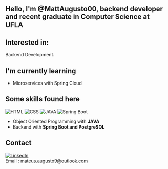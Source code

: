 ## Hello, I'm @MattAugusto00, backend developer and recent graduate in Computer Science at UFLA

 ## Interested in:
 Backend Development.
 
 ## I'm currently learning
 * Microservices with Spring Cloud

 ## Some skills found here
 ![HTML](https://img.shields.io/badge/HTML-239120?style=for-the-badge&logo=html5&logoColor=white)
 ![CSS](https://img.shields.io/badge/CSS-239120?&style=for-the-badge&logo=css3&logoColor=white)
 ![JAVA](https://img.shields.io/badge/Java-ED8B00?style=for-the-badge&logo=openjdk&logoColor=white)
 ![Spring Boot](https://shields.io/badge/spring-boot-framework?logo=spring-boot&style=for-the-badge)
 * Object Oriented Programming with **JAVA**
 * Backend with **Spring Boot and PostgreSQL**
 
## Contact
[![LinkedIn](https://img.shields.io/badge/LinkedIn-0077B5?style=for-the-badge&logo=linkedin&logoColor=white)](https://www.linkedin.com/in/mateus-augusto-793172161/) </br>
Email : mateus.augusto9@outlook.com

<!---
MattAugusto00/MattAugusto00 is a ✨ special ✨ repository because its `README.md` (this file) appears on your GitHub profile.
You can click the Preview link to take a look at your changes.
--->

